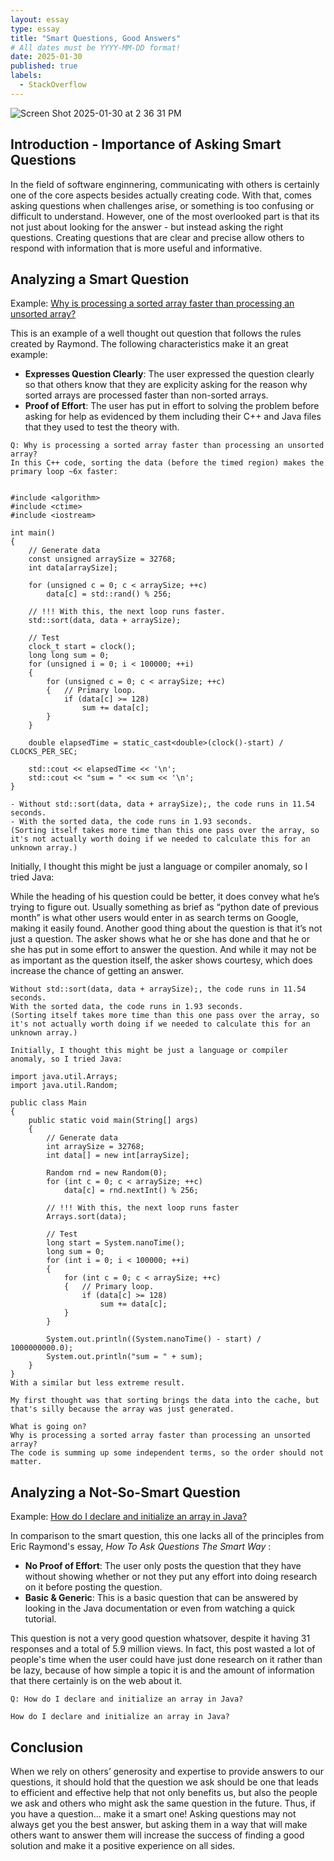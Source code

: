 ```yaml
---
layout: essay
type: essay
title: "Smart Questions, Good Answers"
# All dates must be YYYY-MM-DD format!
date: 2025-01-30
published: true
labels:
  - StackOverflow
---
```


![Screen Shot 2025-01-30 at 2 36 31 PM](https://github.com/user-attachments/assets/584bea64-0ff7-4325-80dd-aa8b8c003de6)


## Introduction - Importance of Asking Smart Questions
In the field of software enginnering, communicating with others is certainly one of the core aspects besides actually creating code. With that, comes asking questions when challenges arise, or something is too confusing or difficult to understand. However, one of the most overlooked part is that its not just about looking for the answer - but instead asking the right questions. Creating questions that are clear and precise allow others to respond with information that is more useful and informative.

## Analyzing a Smart Question
Example: [Why is processing a sorted array faster than processing an unsorted array?](https://stackoverflow.com/questions/11227809/why-is-processing-a-sorted-array-faster-than-processing-an-unsorted-array)

This is an example of a well thought out question that follows the rules created by Raymond. The following characteristics make it an great example:

- **Expresses Question Clearly**: The user expressed the question clearly so that others know that they are explicity asking for the reason why sorted arrays are processed faster than non-sorted arrays.
- **Proof of Effort**: The user has put in effort to solving the problem before asking for help as evidenced by them including their C++ and Java files that they used to test the theory with.

```
Q: Why is processing a sorted array faster than processing an unsorted array?
In this C++ code, sorting the data (before the timed region) makes the primary loop ~6x faster:


#include <algorithm>
#include <ctime>
#include <iostream>

int main()
{
    // Generate data
    const unsigned arraySize = 32768;
    int data[arraySize];

    for (unsigned c = 0; c < arraySize; ++c)
        data[c] = std::rand() % 256;

    // !!! With this, the next loop runs faster.
    std::sort(data, data + arraySize);

    // Test
    clock_t start = clock();
    long long sum = 0;
    for (unsigned i = 0; i < 100000; ++i)
    {
        for (unsigned c = 0; c < arraySize; ++c)
        {   // Primary loop.
            if (data[c] >= 128)
                sum += data[c];
        }
    }

    double elapsedTime = static_cast<double>(clock()-start) / CLOCKS_PER_SEC;

    std::cout << elapsedTime << '\n';
    std::cout << "sum = " << sum << '\n';
}

- Without std::sort(data, data + arraySize);, the code runs in 11.54 seconds.
- With the sorted data, the code runs in 1.93 seconds.
(Sorting itself takes more time than this one pass over the array, so it's not actually worth doing if we needed to calculate this for an unknown array.)

```
Initially, I thought this might be just a language or compiler anomaly, so I tried Java:


While the heading of his question could be better, it does convey what he’s trying to figure out. Usually something as brief as “python date of previous month” is what other users would enter in as search terms on Google, making it easily found. Another good thing about the question is that it’s not just a question. The asker shows what he or she has done and that he or she has put in some effort to answer the question. And while it may not be as important as the question itself, the asker shows courtesy, which does increase the chance of getting an answer.

```
Without std::sort(data, data + arraySize);, the code runs in 11.54 seconds.
With the sorted data, the code runs in 1.93 seconds.
(Sorting itself takes more time than this one pass over the array, so it's not actually worth doing if we needed to calculate this for an unknown array.)

Initially, I thought this might be just a language or compiler anomaly, so I tried Java:

import java.util.Arrays;
import java.util.Random;

public class Main
{
    public static void main(String[] args)
    {
        // Generate data
        int arraySize = 32768;
        int data[] = new int[arraySize];

        Random rnd = new Random(0);
        for (int c = 0; c < arraySize; ++c)
            data[c] = rnd.nextInt() % 256;

        // !!! With this, the next loop runs faster
        Arrays.sort(data);

        // Test
        long start = System.nanoTime();
        long sum = 0;
        for (int i = 0; i < 100000; ++i)
        {
            for (int c = 0; c < arraySize; ++c)
            {   // Primary loop.
                if (data[c] >= 128)
                    sum += data[c];
            }
        }

        System.out.println((System.nanoTime() - start) / 1000000000.0);
        System.out.println("sum = " + sum);
    }
}
With a similar but less extreme result.

My first thought was that sorting brings the data into the cache, but that's silly because the array was just generated.

What is going on?
Why is processing a sorted array faster than processing an unsorted array?
The code is summing up some independent terms, so the order should not matter.
```

## Analyzing a Not-So-Smart Question

Example: [How do I declare and initialize an array in Java?](https://stackoverflow.com/questions/1200621/how-do-i-declare-and-initialize-an-array-in-java>)

In comparison to the smart question, this one lacks all of the principles from Eric Raymond's essay, *How To Ask Questions The Smart Way* :
- **No Proof of Effort**: The user only posts the question that they have without showing whether or not they put any effort into doing research on it before posting the question.
- **Basic & Generic**: This is a basic question that can be answered by looking in the Java documentation or even from watching a quick tutorial.

This question is not a very good question whatsover, despite it having 31 responses and a total of 5.9 million views. In fact, this post wasted a lot of people's time when the user could have just done research on it rather than be lazy, because of how simple a topic it is and the amount of information that there certainly is on the web about it. 

```
Q: How do I declare and initialize an array in Java?

How do I declare and initialize an array in Java?
```

## Conclusion

When we rely on others’ generosity and expertise to provide answers to our questions, it should hold that the question we ask should be one that leads to efficient and effective help that not only benefits us, but also the people we ask and others who might ask the same question in the future. Thus, if you have a question… make it a smart one! Asking questions may not always get you the best answer, but asking them in a way that will make others want to answer them will increase the success of finding a good solution and make it a positive experience on all sides.
